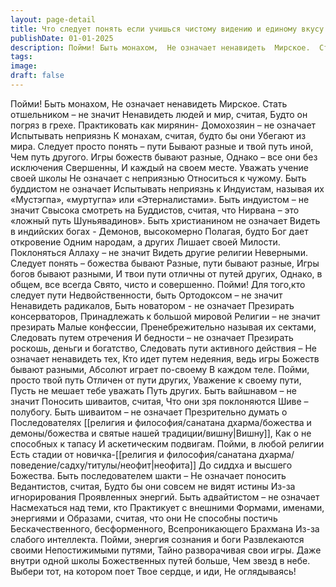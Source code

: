 ```yaml
---
layout: page-detail
title: Что следует понять если учишься чистому видению и единому вкусу
publishDate: 01-01-2025
description: Пойми! Быть монахом,  Не означает ненавидеть  Мирское.  Стать отшельником – не значит  Ненавидеть людей и мир, считая,  Будто он погряз в грехе.  Практиковать как мирянин-  Домохозяин – не означает  Испытывать неприязнь  К монахам...
tags:
image:
draft: false
---
```

Пойми! Быть монахом,  Не означает ненавидеть  Мирское.  Стать отшельником – не значит  Ненавидеть людей и мир, считая,  Будто он погряз в грехе.  Практиковать как мирянин-  Домохозяин – не означает  Испытывать неприязнь  К монахам, считая, будто бы они  Убегают из мира.  Следует просто понять – пути  Бывают разные и твой путь иной, Чем путь другого.  Игры божеств бывают разные,  Однако – все они без исключения  Свершенны,  И каждый на своем месте.  Уважать учение своей школы  Не означает с неприязнью  Относиться к чужому.  Быть буддистом не означает  Испытывать неприязнь к  Индуистам, называя их  «Мустэгпа», «муртугпа» или  «Этерналистами».  Быть индуистом – не значит  Свысока смотреть на  Буддистов, считая, что  Нирвана – это «ложный путь  Шуньявадинов».  Быть христианином не означает  Видеть в индийских богах -  Демонов, высокомерно  Полагая, будто Бог дает откровение  Одним народам, а других  Лишает своей  Милости.  Поклоняться Аллаху – не значит  Видеть другие религии  Неверными.  Следует понять – божества бывают  Разные, пути бывают разные,  Игры богов бывают разными, И твои пути отличны от путей других,  Однако, в общем, все всегда  Свято, чисто и совершенно.  Пойми! Для того,кто следует пути  Недвойственности, быть  Ортодоксом – не значит  Ненавидеть радикалов,  Быть новатором - не означает  Презирать консерваторов,  Принадлежать к большой мировой  Религии – не значит презирать  Малые конфессии,  Пренебрежительно называя их сектами,  Следовать путем отречения  И бедности – не означает  Презирать роскошь, деньги и богатство,  Следовать пути активного действия –  Не означает ненавидеть тех,  Кто идет путем недеяния, ведь игры  Божеств бывают разными,  Абсолют играет по-своему  В каждом теле.  Пойми, просто твой путь  Отличен от пути других,  Уважение к своему пути,  Пусть не мешает тебе уважать  Путь других. Быть вайшнавом – не значит  Поносить шиваитов, считая,  Что они зря поклоняются  Шиве – полубогу.  Быть шиваитом – не означает  Презрительно думать о  Последователях [[религия и философия/санатана дхарма/божества и демоны/божества и святые нашей традиции/вишну|Вишну]],  Как о не способных к тапасу И аскетическим подвигам.  Пойми, в любой религии  Есть стадии от новичка-[[религия и философия/санатана дхарма/поведение/садху/титулы/неофит|неофита]]  До сиддха и высшего  Божества.  Быть последователем шакти –  Не означает поносить  Ведантистов, считая,  Будто бы они совсем не видят истины  Из-за игнорирования  Проявленных энергий.  Быть адвайтистом – не означает  Насмехаться над теми, кто  Практикует с внешними  Формами, именами, энергиями и  Образами, считая, что они  Не способны постичь  Бескачественного, бесформенного,  Всепроникающего Брахмана  Из-за слабого интеллекта.  Пойми, энергия сознания и боги  Развлекаются своими  Непостижимыми путями,  Тайно разворачивая свои игры.  Даже внутри одной школы  Божественных путей больше,  Чем звезд в небе.  Выбери тот, на котором поет  Твое сердце, и иди,  Не оглядываясь!
  
